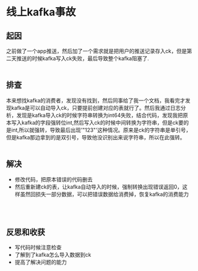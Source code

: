 # 线上kafka事故

## 起因
之前做了一个app推送，然后加了一个需求就是把用户的推送记录存入ck，但是第二天推送的时候kafka写入ck失败，最后导致整个kafka阻塞了.
<br />
<br />

## 排查
本来想找kafka的消费者，发现没有找到，然后同事给了我一个文档，我看完才发现kafka是可以自动导入ck，只要提前创建对应的表就行了。然后我通过日志分析，发现是kafka导入ck的时候字符串转换为int64失败，结合代码，发现我把原本写入kafka的字段强转位int,然后写入ck的时候中间转换为字符串，但是ck要的是int,所以就强转，导致最后出现'"123"'这种情况。原来是ck的字符串是单引号，但是kafka那边拿到的是双引号，导致他没识别出来说字符串，所以在此强转。
<br />
<br />

## 解决
+ 修改代码，把原本错误的代码删去
+ 然后重新建ck的表，让kafka自动导入的时候，强制转换出现错误返回0，这样虽然回损失一部分数据，可以把错误数据给消费掉，恢复kafka的消费能力
<br />
<br />

## 反思和收获
+ 写代码时候注意检查
+ 了解到了kafka怎么导入数据到ck
+ 提高了解决问题的能力